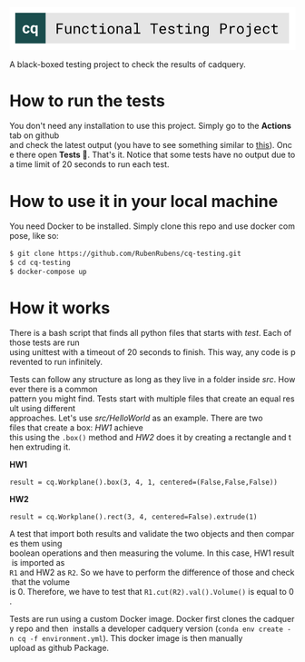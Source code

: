 ![](logo/cq_testing.svg)

A black-boxed testing project to check the results of cadquery.

# How to run the tests

You don't need any installation to use this project. Simply go to the **Actions** tab on github
and check the latest output (you have to see something similar to [this](https://github.com/RubenRubens/cq-testing/runs/1687693936?check_suite_focus=true)). Once there open **Tests 🧪**. That's it.
Notice that some tests have no output due to a time limit of 20 seconds to run each test.

# How to use it in your local machine

You need Docker to be installed. Simply clone this repo and use docker compose, like so:

```
$ git clone https://github.com/RubenRubens/cq-testing.git
$ cd cq-testing
$ docker-compose up
```

# How it works

There is a bash script that finds all python files that starts with _test_. Each of those tests are run
using unittest with a timeout of 20 seconds to finish. This way, any code is prevented to run infinitely.

Tests can follow any structure as long as they live in a folder inside _src_. However there is a common
pattern you might find. Tests start with multiple files that create an equal result using different
approaches. Let's use _src/HelloWorld_ as an example. There are two files that create a box: _HW1_ achieve
this using the `.box()` method and _HW2_ does it by creating a rectangle and then extruding it.

**HW1**

```
result = cq.Workplane().box(3, 4, 1, centered=(False,False,False))
```
**HW2**

```
result = cq.Workplane().rect(3, 4, centered=False).extrude(1)
```

A test that import both results and validate the two objects and then compares them using
boolean operations and then measuring the volume. In this case, HW1 result is imported as
`R1` and HW2 as `R2`. So we have to perform the difference of those and check that the volume
is 0. Therefore, we have to test that `R1.cut(R2).val().Volume()` is equal to 0.

Tests are run using a custom Docker image. Docker first clones the cadquery repo and then 
installs a developer cadquery version (`conda env create -n cq -f environment.yml`). This docker
image is then manually upload as github Package.
